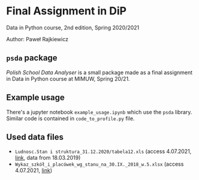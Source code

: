 # Final Assignment in DiP
Data in Python course, 2nd edition, Spring 2020/2021

Author: Paweł Rajkiewicz

## `psda` package
*Polish School Data Analyser* is a small package made as a final assignment in Data in
Python course at MIMUW, Spring 20/21.

## Example usage

There's a jupyter notebook `example_usage.ipynb` which use the `psda` library.
Similar code is contained in `code_to_profile.py` file.

## Used data files
* `Ludnosc.Stan i struktura_31.12.2020/tabela12.xls` (access 4.07.2021,
  [link](https://stat.gov.pl/obszary-tematyczne/ludnosc/ludnosc/ludnosc-stan-i-struktura-ludnosci-oraz-ruch-naturalny-w-przekroju-terytorialnym-stan-w-dniu-30-06-2020,6,28.html), data from 18.03.2019)
* `Wykaz_szkół_i_placówek_wg_stanu_na_30.IX._2018_w.5.xlsx` (access 4.07.2021,
  [link](https://dane.gov.pl/pl/dataset/839,wykaz-szko-i-placowek-oswiatowych/resource/16251,wykaz-szkol-i-placowek-wg-stanu-na-30ix-2018-r/table))
  
